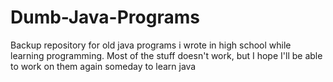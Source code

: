 # Dumb-Java-Programs
Backup repository for old java programs i wrote in high school while learning programming. Most of the stuff doesn't work, but I hope I'll be able to work on them again someday to learn java
